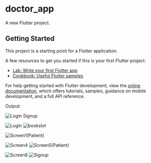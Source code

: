 # doctor_app

A new Flutter project.

## Getting Started

This project is a starting point for a Flutter application.

A few resources to get you started if this is your first Flutter project:

- [Lab: Write your first Flutter app](https://docs.flutter.dev/get-started/codelab)
- [Cookbook: Useful Flutter samples](https://docs.flutter.dev/cookbook)

For help getting started with Flutter development, view the
[online documentation](https://docs.flutter.dev/), which offers tutorials,
samples, guidance on mobile development, and a full API reference.

Output:


![Login Signup](https://github.com/Rajasi7102/doctor_app/assets/126382099/01047bf5-f47e-4e75-a7c1-a3a11a16d4eb)

![Login](https://github.com/Rajasi7102/doctor_app/assets/126382099/b81d7c2a-82e3-45b8-9acc-9f50fc32459a)
![bookslot](https://github.com/Rajasi7102/doctor_app/assets/126382099/3d090d36-c16c-4d16-9bf4-6b1bbd7ed995)



![Screen1(Patient)](https://github.com/Rajasi7102/doctor_app/assets/126382099/b34fc2e8-4433-4d9d-9010-f5994ad82275)

![Screen4](https://github.com/Rajasi7102/doctor_app/assets/126382099/90ca0dfb-eaa5-4571-8e34-38714c72f879)
![Screen5(Patient)](https://github.com/Rajasi7102/doctor_app/assets/126382099/41247323-6974-4521-9738-5cebd2bb7122)


![Screen6](https://github.com/Rajasi7102/doctor_app/assets/126382099/4b7615e5-0b3e-43bd-9463-0515e7bbe1d8)
![Signup](https://github.com/Rajasi7102/doctor_app/assets/126382099/7defbded-a441-4983-ba04-5b489e08b3e9)
